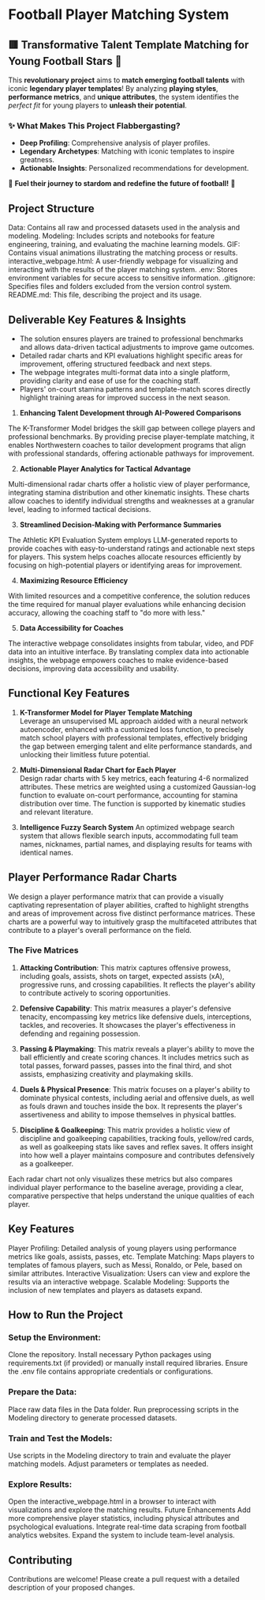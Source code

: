# Football Player Matching System

## 🟥 Transformative Talent Template Matching for Young Football Stars 🚀

This **revolutionary project** aims to **match emerging football talents** with iconic **legendary player templates**! By analyzing **playing styles**, **performance metrics**, and **unique attributes**, the system identifies the *perfect fit* for young players to **unleash their potential**.

### ✨ What Makes This Project Flabbergasting?
- **Deep Profiling**: Comprehensive analysis of player profiles.
- **Legendary Archetypes**: Matching with iconic templates to inspire greatness.
- **Actionable Insights**: Personalized recommendations for development.

🎯 **Fuel their journey to stardom and redefine the future of football!** 🌟


## Project Structure

Data: Contains all raw and processed datasets used in the analysis and modeling.
Modeling: Includes scripts and notebooks for feature engineering, training, and evaluating the machine learning models.
GIF: Contains visual animations illustrating the matching process or results.
interactive_webpage.html: A user-friendly webpage for visualizing and interacting with the results of the player matching system.
.env: Stores environment variables for secure access to sensitive information.
.gitignore: Specifies files and folders excluded from the version control system.
README.md: This file, describing the project and its usage.


## Deliverable Key Features & Insights

- The solution ensures players are trained to professional benchmarks and allows data-driven tactical adjustments to improve game outcomes.
- Detailed radar charts and KPI evaluations highlight specific areas for improvement, offering structured feedback and next steps.
- The webpage integrates multi-format data into a single platform, providing clarity and ease of use for the coaching staff.
- Players' on-court stamina patterns and template-match scores directly highlight training areas for improved success in the next season.

1. **Enhancing Talent Development through AI-Powered Comparisons**

The K-Transformer Model bridges the skill gap between college players and professional benchmarks. By providing precise player-template matching, it enables Northwestern coaches to tailor development programs that align with professional standards, offering actionable pathways for improvement.

2. **Actionable Player Analytics for Tactical Advantage**

Multi-dimensional radar charts offer a holistic view of player performance, integrating stamina distribution and other kinematic insights. These charts allow coaches to identify individual strengths and weaknesses at a granular level, leading to informed tactical decisions.

3. **Streamlined Decision-Making with Performance Summaries**

The Athletic KPI Evaluation System employs LLM-generated reports to provide coaches with easy-to-understand ratings and actionable next steps for players. This system helps coaches allocate resources efficiently by focusing on high-potential players or identifying areas for improvement.

4. **Maximizing Resource Efficiency**

With limited resources and a competitive conference, the solution reduces the time required for manual player evaluations while enhancing decision accuracy, allowing the coaching staff to "do more with less."

5. **Data Accessibility for Coaches**

The interactive webpage consolidates insights from tabular, video, and PDF data into an intuitive interface. By translating complex data into actionable insights, the webpage empowers coaches to make evidence-based decisions, improving data accessibility and usability.



## Functional Key Features

1. **K-Transformer Model for Player Template Matching**  
    Leverage an unsupervised ML approach aidded with a neural network autoencoder, enhanced with a customized loss function, to precisely match school players with professional templates, effectively bridging the gap between emerging talent and elite performance standards, and unlocking their limitless future potential.

2. **Multi-Dimensional Radar Chart for Each Player**  
   Design radar charts with 5 key metrics, each featuring 4-6 normalized attributes. These metrics are weighted using a customized Gaussian-log function to evaluate on-court performance, accounting for stamina distribution over time. The function is supported by kinematic studies and relevant literature.

3. **Intelligence Fuzzy Search System**
    An optimized webpage search system that allows flexible search inputs, accommodating full team names, nicknames, partial names, and displaying results for teams with identical names.



## Player Performance Radar Charts

We design a player performance matrix that can provide a visually captivating representation of player abilities, crafted to highlight strengths and areas of improvement across five distinct performance matrices. These charts are a powerful way to intuitively grasp the multifaceted attributes that contribute to a player's overall performance on the field.

### The Five Matrices

1. **Attacking Contribution**: This matrix captures offensive prowess, including goals, assists, shots on target, expected assists (xA), progressive runs, and crossing capabilities. It reflects the player's ability to contribute actively to scoring opportunities.

2. **Defensive Capability**: This matrix measures a player's defensive tenacity, encompassing key metrics like defensive duels, interceptions, tackles, and recoveries. It showcases the player's effectiveness in defending and regaining possession.

3. **Passing & Playmaking**: This matrix reveals a player's ability to move the ball efficiently and create scoring chances. It includes metrics such as total passes, forward passes, passes into the final third, and shot assists, emphasizing creativity and playmaking skills.

4. **Duels & Physical Presence**: This matrix focuses on a player's ability to dominate physical contests, including aerial and offensive duels, as well as fouls drawn and touches inside the box. It represents the player's assertiveness and ability to impose themselves in physical battles.

5. **Discipline & Goalkeeping**: This matrix provides a holistic view of discipline and goalkeeping capabilities, tracking fouls, yellow/red cards, as well as goalkeeping stats like saves and reflex saves. It offers insight into how well a player maintains composure and contributes defensively as a goalkeeper.

Each radar chart not only visualizes these metrics but also compares individual player performance to the baseline average, providing a clear, comparative perspective that helps understand the unique qualities of each player.



## Key Features

Player Profiling: Detailed analysis of young players using performance metrics like goals, assists, passes, etc.
Template Matching: Maps players to templates of famous players, such as Messi, Ronaldo, or Pele, based on similar attributes.
Interactive Visualization: Users can view and explore the results via an interactive webpage.
Scalable Modeling: Supports the inclusion of new templates and players as datasets expand.

## How to Run the Project

### Setup the Environment:

Clone the repository.
Install necessary Python packages using requirements.txt (if provided) or manually install required libraries.
Ensure the .env file contains appropriate credentials or configurations.

### Prepare the Data:

Place raw data files in the Data folder.
Run preprocessing scripts in the Modeling directory to generate processed datasets.

### Train and Test the Models:

Use scripts in the Modeling directory to train and evaluate the player matching models.
Adjust parameters or templates as needed.

### Explore Results:

Open the interactive_webpage.html in a browser to interact with visualizations and explore the matching results.
Future Enhancements
Add more comprehensive player statistics, including physical attributes and psychological evaluations.
Integrate real-time data scraping from football analytics websites.
Expand the system to include team-level analysis.

## Contributing
Contributions are welcome! Please create a pull request with a detailed description of your proposed changes.


